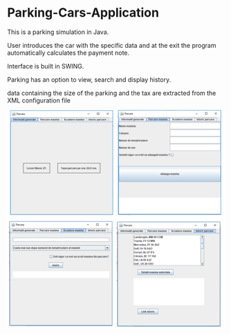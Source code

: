 # Parking-Cars-Application

This is a parking simulation in Java.

User introduces the car with the specific data and at the exit the program automatically calculates the payment note. 

Interface is built in SWING. 


Parking has an option to view, search and display history. 

data containing the size of the parking and the tax are extracted from the XML configuration file

![AppImage](https://github.com/Sorin006/Parking-Cars-Application/blob/master/parcareImage.png)




